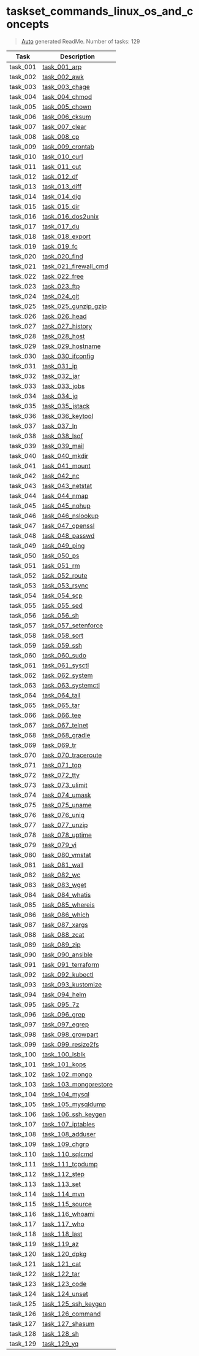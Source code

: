 # taskset_commands_linux_os_and_concepts

> [Auto](https://github.com/codeaprendiz/learn_fullstack/blob/main/home/php/intermediate/taskset_intermediate_php/task_004_createGlobalMarkdownTable/generate-readme.php) generated ReadMe. Number of tasks: 129

| Task     | Description                                                                           |
|----------|---------------------------------------------------------------------------------------|
| task_001 | [task_001_arp](taskset_commands_linux_os_and_concepts/task_001_arp)                   |
| task_002 | [task_002_awk](taskset_commands_linux_os_and_concepts/task_002_awk)                   |
| task_003 | [task_003_chage](taskset_commands_linux_os_and_concepts/task_003_chage)               |
| task_004 | [task_004_chmod](taskset_commands_linux_os_and_concepts/task_004_chmod)               |
| task_005 | [task_005_chown](taskset_commands_linux_os_and_concepts/task_005_chown)               |
| task_006 | [task_006_cksum](taskset_commands_linux_os_and_concepts/task_006_cksum)               |
| task_007 | [task_007_clear](taskset_commands_linux_os_and_concepts/task_007_clear)               |
| task_008 | [task_008_cp](taskset_commands_linux_os_and_concepts/task_008_cp)                     |
| task_009 | [task_009_crontab](taskset_commands_linux_os_and_concepts/task_009_crontab)           |
| task_010 | [task_010_curl](taskset_commands_linux_os_and_concepts/task_010_curl)                 |
| task_011 | [task_011_cut](taskset_commands_linux_os_and_concepts/task_011_cut)                   |
| task_012 | [task_012_df](taskset_commands_linux_os_and_concepts/task_012_df)                     |
| task_013 | [task_013_diff](taskset_commands_linux_os_and_concepts/task_013_diff)                 |
| task_014 | [task_014_dig](taskset_commands_linux_os_and_concepts/task_014_dig)                   |
| task_015 | [task_015_dir](taskset_commands_linux_os_and_concepts/task_015_dir)                   |
| task_016 | [task_016_dos2unix](taskset_commands_linux_os_and_concepts/task_016_dos2unix)         |
| task_017 | [task_017_du](taskset_commands_linux_os_and_concepts/task_017_du)                     |
| task_018 | [task_018_export](taskset_commands_linux_os_and_concepts/task_018_export)             |
| task_019 | [task_019_fc](taskset_commands_linux_os_and_concepts/task_019_fc)                     |
| task_020 | [task_020_find](taskset_commands_linux_os_and_concepts/task_020_find)                 |
| task_021 | [task_021_firewall_cmd](taskset_commands_linux_os_and_concepts/task_021_firewall_cmd) |
| task_022 | [task_022_free](taskset_commands_linux_os_and_concepts/task_022_free)                 |
| task_023 | [task_023_ftp](taskset_commands_linux_os_and_concepts/task_023_ftp)                   |
| task_024 | [task_024_git](taskset_commands_linux_os_and_concepts/task_024_git)                   |
| task_025 | [task_025_gunzip_gzip](taskset_commands_linux_os_and_concepts/task_025_gunzip_gzip)   |
| task_026 | [task_026_head](taskset_commands_linux_os_and_concepts/task_026_head)                 |
| task_027 | [task_027_history](taskset_commands_linux_os_and_concepts/task_027_history)           |
| task_028 | [task_028_host](taskset_commands_linux_os_and_concepts/task_028_host)                 |
| task_029 | [task_029_hostname](taskset_commands_linux_os_and_concepts/task_029_hostname)         |
| task_030 | [task_030_ifconfig](taskset_commands_linux_os_and_concepts/task_030_ifconfig)         |
| task_031 | [task_031_ip](taskset_commands_linux_os_and_concepts/task_031_ip)                     |
| task_032 | [task_032_jar](taskset_commands_linux_os_and_concepts/task_032_jar)                   |
| task_033 | [task_033_jobs](taskset_commands_linux_os_and_concepts/task_033_jobs)                 |
| task_034 | [task_034_jq](taskset_commands_linux_os_and_concepts/task_034_jq)                     |
| task_035 | [task_035_jstack](taskset_commands_linux_os_and_concepts/task_035_jstack)             |
| task_036 | [task_036_keytool](taskset_commands_linux_os_and_concepts/task_036_keytool)           |
| task_037 | [task_037_ln](taskset_commands_linux_os_and_concepts/task_037_ln)                     |
| task_038 | [task_038_lsof](taskset_commands_linux_os_and_concepts/task_038_lsof)                 |
| task_039 | [task_039_mail](taskset_commands_linux_os_and_concepts/task_039_mail)                 |
| task_040 | [task_040_mkdir](taskset_commands_linux_os_and_concepts/task_040_mkdir)               |
| task_041 | [task_041_mount](taskset_commands_linux_os_and_concepts/task_041_mount)               |
| task_042 | [task_042_nc](taskset_commands_linux_os_and_concepts/task_042_nc)                     |
| task_043 | [task_043_netstat](taskset_commands_linux_os_and_concepts/task_043_netstat)           |
| task_044 | [task_044_nmap](taskset_commands_linux_os_and_concepts/task_044_nmap)                 |
| task_045 | [task_045_nohup](taskset_commands_linux_os_and_concepts/task_045_nohup)               |
| task_046 | [task_046_nslookup](taskset_commands_linux_os_and_concepts/task_046_nslookup)         |
| task_047 | [task_047_openssl](taskset_commands_linux_os_and_concepts/task_047_openssl)           |
| task_048 | [task_048_passwd](taskset_commands_linux_os_and_concepts/task_048_passwd)             |
| task_049 | [task_049_ping](taskset_commands_linux_os_and_concepts/task_049_ping)                 |
| task_050 | [task_050_ps](taskset_commands_linux_os_and_concepts/task_050_ps)                     |
| task_051 | [task_051_rm](taskset_commands_linux_os_and_concepts/task_051_rm)                     |
| task_052 | [task_052_route](taskset_commands_linux_os_and_concepts/task_052_route)               |
| task_053 | [task_053_rsync](taskset_commands_linux_os_and_concepts/task_053_rsync)               |
| task_054 | [task_054_scp](taskset_commands_linux_os_and_concepts/task_054_scp)                   |
| task_055 | [task_055_sed](taskset_commands_linux_os_and_concepts/task_055_sed)                   |
| task_056 | [task_056_sh](taskset_commands_linux_os_and_concepts/task_056_sh)                     |
| task_057 | [task_057_setenforce](taskset_commands_linux_os_and_concepts/task_057_setenforce)     |
| task_058 | [task_058_sort](taskset_commands_linux_os_and_concepts/task_058_sort)                 |
| task_059 | [task_059_ssh](taskset_commands_linux_os_and_concepts/task_059_ssh)                   |
| task_060 | [task_060_sudo](taskset_commands_linux_os_and_concepts/task_060_sudo)                 |
| task_061 | [task_061_sysctl](taskset_commands_linux_os_and_concepts/task_061_sysctl)             |
| task_062 | [task_062_system](taskset_commands_linux_os_and_concepts/task_062_system)             |
| task_063 | [task_063_systemctl](taskset_commands_linux_os_and_concepts/task_063_systemctl)       |
| task_064 | [task_064_tail](taskset_commands_linux_os_and_concepts/task_064_tail)                 |
| task_065 | [task_065_tar](taskset_commands_linux_os_and_concepts/task_065_tar)                   |
| task_066 | [task_066_tee](taskset_commands_linux_os_and_concepts/task_066_tee)                   |
| task_067 | [task_067_telnet](taskset_commands_linux_os_and_concepts/task_067_telnet)             |
| task_068 | [task_068_gradle](taskset_commands_linux_os_and_concepts/task_068_gradle)             |
| task_069 | [task_069_tr](taskset_commands_linux_os_and_concepts/task_069_tr)                     |
| task_070 | [task_070_traceroute](taskset_commands_linux_os_and_concepts/task_070_traceroute)     |
| task_071 | [task_071_top](taskset_commands_linux_os_and_concepts/task_071_top)                   |
| task_072 | [task_072_tty](taskset_commands_linux_os_and_concepts/task_072_tty)                   |
| task_073 | [task_073_ulimit](taskset_commands_linux_os_and_concepts/task_073_ulimit)             |
| task_074 | [task_074_umask](taskset_commands_linux_os_and_concepts/task_074_umask)               |
| task_075 | [task_075_uname](taskset_commands_linux_os_and_concepts/task_075_uname)               |
| task_076 | [task_076_uniq](taskset_commands_linux_os_and_concepts/task_076_uniq)                 |
| task_077 | [task_077_unzip](taskset_commands_linux_os_and_concepts/task_077_unzip)               |
| task_078 | [task_078_uptime](taskset_commands_linux_os_and_concepts/task_078_uptime)             |
| task_079 | [task_079_vi](taskset_commands_linux_os_and_concepts/task_079_vi)                     |
| task_080 | [task_080_vmstat](taskset_commands_linux_os_and_concepts/task_080_vmstat)             |
| task_081 | [task_081_wall](taskset_commands_linux_os_and_concepts/task_081_wall)                 |
| task_082 | [task_082_wc](taskset_commands_linux_os_and_concepts/task_082_wc)                     |
| task_083 | [task_083_wget](taskset_commands_linux_os_and_concepts/task_083_wget)                 |
| task_084 | [task_084_whatis](taskset_commands_linux_os_and_concepts/task_084_whatis)             |
| task_085 | [task_085_whereis](taskset_commands_linux_os_and_concepts/task_085_whereis)           |
| task_086 | [task_086_which](taskset_commands_linux_os_and_concepts/task_086_which)               |
| task_087 | [task_087_xargs](taskset_commands_linux_os_and_concepts/task_087_xargs)               |
| task_088 | [task_088_zcat](taskset_commands_linux_os_and_concepts/task_088_zcat)                 |
| task_089 | [task_089_zip](taskset_commands_linux_os_and_concepts/task_089_zip)                   |
| task_090 | [task_090_ansible](taskset_commands_linux_os_and_concepts/task_090_ansible)           |
| task_091 | [task_091_terraform](taskset_commands_linux_os_and_concepts/task_091_terraform)       |
| task_092 | [task_092_kubectl](taskset_commands_linux_os_and_concepts/task_092_kubectl)           |
| task_093 | [task_093_kustomize](taskset_commands_linux_os_and_concepts/task_093_kustomize)       |
| task_094 | [task_094_helm](taskset_commands_linux_os_and_concepts/task_094_helm)                 |
| task_095 | [task_095_7z](taskset_commands_linux_os_and_concepts/task_095_7z)                     |
| task_096 | [task_096_grep](taskset_commands_linux_os_and_concepts/task_096_grep)                 |
| task_097 | [task_097_egrep](taskset_commands_linux_os_and_concepts/task_097_egrep)               |
| task_098 | [task_098_growpart](taskset_commands_linux_os_and_concepts/task_098_growpart)         |
| task_099 | [task_099_resize2fs](taskset_commands_linux_os_and_concepts/task_099_resize2fs)       |
| task_100 | [task_100_lsblk](taskset_commands_linux_os_and_concepts/task_100_lsblk)               |
| task_101 | [task_101_kops](taskset_commands_linux_os_and_concepts/task_101_kops)                 |
| task_102 | [task_102_mongo](taskset_commands_linux_os_and_concepts/task_102_mongo)               |
| task_103 | [task_103_mongorestore](taskset_commands_linux_os_and_concepts/task_103_mongorestore) |
| task_104 | [task_104_mysql](taskset_commands_linux_os_and_concepts/task_104_mysql)               |
| task_105 | [task_105_mysqldump](taskset_commands_linux_os_and_concepts/task_105_mysqldump)       |
| task_106 | [task_106_ssh_keygen](taskset_commands_linux_os_and_concepts/task_106_ssh_keygen)     |
| task_107 | [task_107_iptables](taskset_commands_linux_os_and_concepts/task_107_iptables)         |
| task_108 | [task_108_adduser](taskset_commands_linux_os_and_concepts/task_108_adduser)           |
| task_109 | [task_109_chgrp](taskset_commands_linux_os_and_concepts/task_109_chgrp)               |
| task_110 | [task_110_sqlcmd](taskset_commands_linux_os_and_concepts/task_110_sqlcmd)             |
| task_111 | [task_111_tcpdump](taskset_commands_linux_os_and_concepts/task_111_tcpdump)           |
| task_112 | [task_112_step](taskset_commands_linux_os_and_concepts/task_112_step)                 |
| task_113 | [task_113_set](taskset_commands_linux_os_and_concepts/task_113_set)                   |
| task_114 | [task_114_mvn](taskset_commands_linux_os_and_concepts/task_114_mvn)                   |
| task_115 | [task_115_source](taskset_commands_linux_os_and_concepts/task_115_source)             |
| task_116 | [task_116_whoami](taskset_commands_linux_os_and_concepts/task_116_whoami)             |
| task_117 | [task_117_who](taskset_commands_linux_os_and_concepts/task_117_who)                   |
| task_118 | [task_118_last](taskset_commands_linux_os_and_concepts/task_118_last)                 |
| task_119 | [task_119_az](taskset_commands_linux_os_and_concepts/task_119_az)                     |
| task_120 | [task_120_dpkg](taskset_commands_linux_os_and_concepts/task_120_dpkg)                 |
| task_121 | [task_121_cat](taskset_commands_linux_os_and_concepts/task_121_cat)                   |
| task_122 | [task_122_tar](taskset_commands_linux_os_and_concepts/task_122_tar)                   |
| task_123 | [task_123_code](taskset_commands_linux_os_and_concepts/task_123_code)                 |
| task_124 | [task_124_unset](taskset_commands_linux_os_and_concepts/task_124_unset)               |
| task_125 | [task_125_ssh_keygen](taskset_commands_linux_os_and_concepts/task_125_ssh_keygen)     |
| task_126 | [task_126_command](taskset_commands_linux_os_and_concepts/task_126_command)           |
| task_127 | [task_127_shasum](taskset_commands_linux_os_and_concepts/task_127_shasum)             |
| task_128 | [task_128_sh](taskset_commands_linux_os_and_concepts/task_128_sh)                     |
| task_129 | [task_129_yq](taskset_commands_linux_os_and_concepts/task_129_yq)                     |
